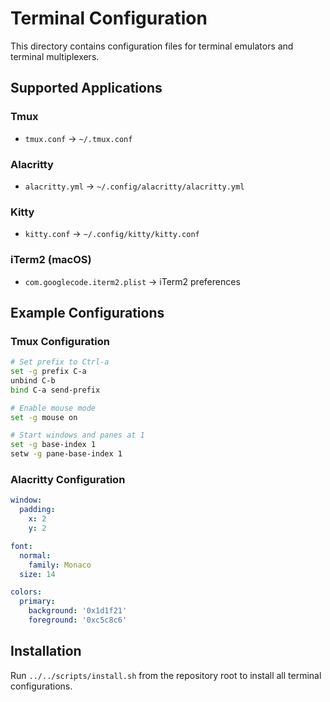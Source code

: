 # Terminal Configuration

This directory contains configuration files for terminal emulators and terminal multiplexers.

## Supported Applications

### Tmux
- `tmux.conf` → `~/.tmux.conf`

### Alacritty
- `alacritty.yml` → `~/.config/alacritty/alacritty.yml`

### Kitty
- `kitty.conf` → `~/.config/kitty/kitty.conf`

### iTerm2 (macOS)
- `com.googlecode.iterm2.plist` → iTerm2 preferences

## Example Configurations

### Tmux Configuration
```bash
# Set prefix to Ctrl-a
set -g prefix C-a
unbind C-b
bind C-a send-prefix

# Enable mouse mode
set -g mouse on

# Start windows and panes at 1
set -g base-index 1
setw -g pane-base-index 1
```

### Alacritty Configuration
```yaml
window:
  padding:
    x: 2
    y: 2

font:
  normal:
    family: Monaco
  size: 14

colors:
  primary:
    background: '0x1d1f21'
    foreground: '0xc5c8c6'
```

## Installation

Run `../../scripts/install.sh` from the repository root to install all terminal configurations.